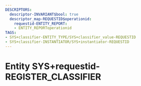 ```yaml
---
DESCRIPTORS:
  descriptor-INVARIANT$bool: true
  descriptor_map-REQUESTID$operationid:
    requestid-ENTITY_REPORT:
    - ENTITY_REPORToperationid
TAGS:
- SYS+classifier-ENTITY_TYPE/SYS+classifier_value-REQUESTID
- SYS+classifier-INSTANTIATOR/SYS+instantiator-REQUESTID
---
```

# Entity SYS+requestid-REGISTER_CLASSIFIER

